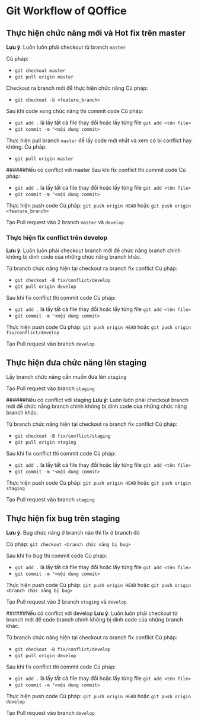 # Git Workflow of QOffice

## Thực hiện chức năng mới và Hot fix trên master

__Lưu ý__: Luôn luôn phải checkout từ branch `master`

Cú pháp:
- `git checkout master`
- `git pull origin master`

Checkout ra branch mới để thực hiện chức năng
Cú pháp:
- `git checkout -b <feature_branch>`

Sau khi code xong chức năng thì commit code
Cú pháp:
- `git add .` là lấy tất cả file thay đổi hoặc lấy từng file `git add <tên file>`
- `git commit -m "<nội dung commit>`

Thực hiện pull branch `master` để lấy code mới nhất và xem có bị conflict hay không.
Cú pháp:
- `git pull origin master`

######Nếu có conflict với master
Sau khi fix conflict thì commit code
Cú pháp:
- `git add .` là lấy tất cả file thay đổi hoặc lấy từng file `git add <tên file>`
- `git commit -m "<nội dung commit>`

Thực hiện push code
Cú pháp:
`git push origin HEAD` hoặc `git push origin <feature_branch>`

Tạo Pull request vào 2 branch `master` và `develop`

### Thực hiện fix conflict trên develop
__Lưu ý__: Luôn luôn phải checkout branch mới để chức nằng branch chính không bị dính code của những chức năng branch khác.

Từ branch chức năng hiện tại checkout ra branch fix conflict
Cú pháp:
- `git checkout -B fix/conflict/develop`
- `git pull origin develop`

Sau khi fix conflict thì commit code
Cú pháp:
- `git add .` là lấy tất cả file thay đổi hoặc lấy từng file `git add <tên file>`
- `git commit -m "<nội dung commit>`

Thực hiện push code
Cú pháp:
`git push origin HEAD` hoặc `git push origin fix/conflict/develop`

Tạo Pull request vào branch `develop`

## Thực hiện đưa chức năng lên staging

Lấy branch chức năng cần muốn đưa lên `staging`

Tạo Pull request vào branch `staging`

######Nếu có conflict với staging
__Lưu ý__: Luôn luôn phải checkout branch mới để chức nằng branch chính không bị dính code của những chức năng branch khác.

Từ branch chức năng hiện tại checkout ra branch fix conflict
Cú pháp:
- `git checkout -B fix/conflict/staging`
- `git pull origin staging`

Sau khi fix conflict thì commit code
Cú pháp:
- `git add .` là lấy tất cả file thay đổi hoặc lấy từng file `git add <tên file>`
- `git commit -m "<nội dung commit>`

Thực hiện push code
Cú pháp:
`git push origin HEAD` hoặc `git push origin staging`

Tạo Pull request vào branch `staging`

## Thực hiện fix bug trên staging

__Lưu ý__: Bug chức năng ở branch nào thì fix ở branch đó

Cú pháp:
`git checkout <branch chức năng bị bug>`

Sau khi fix bug thì commit code
Cú pháp:
- `git add .` là lấy tất cả file thay đổi hoặc lấy từng file `git add <tên file>`
- `git commit -m "<nội dung commit>`

Thực hiện push code
Cú pháp:
`git push origin HEAD` hoặc `git push origin <branch chức năng bị bug>`

Tạo Pull request vào 2 branch `staging` và `develop`

######Nếu có conflict với develop
__Lưu ý__: Luôn luôn phải checkout từ branch mới để code branch chính không bị dính code của những branch khác.

Từ branch chức năng hiện tại checkout ra branch fix conflict
Cú pháp:
- `git checkout -B fix/conflict/develop`
- `git pull origin develop`

Sau khi fix conflict thì commit code
Cú pháp:
- `git add .` là lấy tất cả file thay đổi hoặc lấy từng file `git add <tên file>`
- `git commit -m "<nội dung commit>`

Thực hiện push code
Cú pháp:
`git push origin HEAD` hoặc `git push origin develop`

Tạo Pull request vào branch `develop`